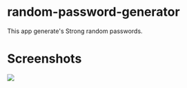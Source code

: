 # random-password-generator
This app generate's Strong random passwords.

# Screenshots

<img src="https://raw.githubusercontent.com/devendrapoonia/random-password-generator/master/screenshots/screenshot1.PNG">
